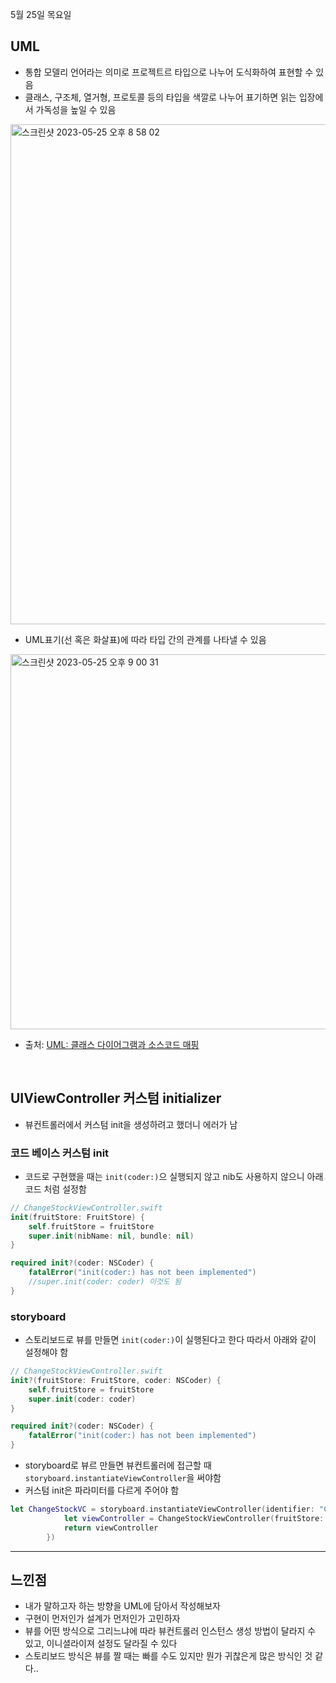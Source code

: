 5월 25일 목요일

## UML
- 통합 모델리 언어라는 의미로 프로젝트르 타입으로 나누어 도식화하여 표현할 수 있음
- 클래스, 구조체, 열거형, 프로토콜 등의 타입을 색깔로 나누어 표기하면 읽는 입장에서 가독성을 높일 수 있음
<img width="800" alt="스크린샷 2023-05-25 오후 8 58 02" src="https://github.com/h-suo/TIL/assets/109963294/26ec6f7f-7c2a-46a7-a9dc-63b13f804a51">

</br>

- UML표기(선 혹은 화살표)에 따라 타입 간의 관계를 나타낼 수 있음
<img width="600" alt="스크린샷 2023-05-25 오후 9 00 31" src="https://github.com/h-suo/TIL/assets/109963294/020e849a-28a4-4fb2-b843-e2e7e07a05ff">

- 출처: [UML: 클래스 다이어그램과 소스코드 매핑](https://www.nextree.co.kr/p6753/)

</br>

## UIViewController 커스텀 initializer
- 뷰컨트롤러에서 커스텀 init을 생성하려고 했더니 에러가 남

### 코드 베이스 커스텀 init
- 코드로 구현했을 때는 `init(coder:)`으 실행되지 않고 nib도 사용하지 않으니 아래 코드 처럼 설정함 
```swift
// ChangeStockViewController.swift
init(fruitStore: FruitStore) {
    self.fruitStore = fruitStore
    super.init(nibName: nil, bundle: nil)
}

required init?(coder: NSCoder) {
    fatalError("init(coder:) has not been implemented")
    //super.init(coder: coder) 이것도 됨
}
```

### storyboard
- 스토리보드로 뷰를 만들면 `init(coder:)`이 실행된다고 한다 따라서 아래와 같이 설정해야 함
```swift
// ChangeStockViewController.swift
init?(fruitStore: FruitStore, coder: NSCoder) {
    self.fruitStore = fruitStore
    super.init(coder: coder)
}

required init?(coder: NSCoder) {
    fatalError("init(coder:) has not been implemented")
}
```

- storyboard로 뷰르 만들면 뷰컨트롤러에 접근할 때 `storyboard.instantiateViewController`을 써야함
- 커스텀 init은 파라미터를 다르게 주어야 함
```swift
let ChangeStockVC = storyboard.instantiateViewController(identifier: "ChangeStockViewControllerID", creator: { creater in
            let viewController = ChangeStockViewController(fruitStore: self.fruitStore, coder: creater)
            return viewController
        })
```

---
## 느낀점
- 내가 말하고자 하는 방향을 UML에 담아서 작성해보자
- 구현이 먼저인가 설계가 먼저인가 고민하자
- 뷰를 어떤 방식으로 그리느냐에 따라 뷰컨트롤러 인스턴스 생성 방법이 달라지 수 있고, 이니셜라이져 설정도 달라질 수 있다
- 스토리보드 방식은 뷰를 짤 때는 빠를 수도 있지만 뭔가 귀찮은게 많은 방식인 것 같다..
